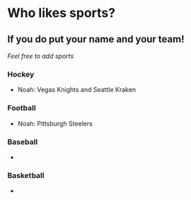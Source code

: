 # Who likes sports?
## If you do put your name and your team!

*Feel free to add sports*

### Hockey
- Noah: Vegas Knights and Seattle Kraken





### Football
- Noah: Pittsburgh Steelers




### Baseball
- 



### Basketball
-
